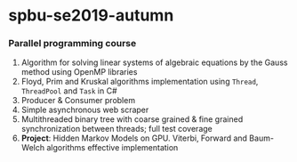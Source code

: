 # spbu-se2019-autumn

### Parallel programming course

1. Algorithm for solving linear systems of algebraic equations by the Gauss method using OpenMP libraries
2. Floyd, Prim and Kruskal algorithms implementation using `Thread`, `ThreadPool` and `Task` in C#
3. Producer & Consumer problem
4. Simple asynchronous web scraper
5. Multithreaded binary tree with coarse grained & fine grained synchronization between threads; full test coverage
6. **Project**: Hidden Markov Models on GPU. Viterbi, Forward and Baum-Welch algorithms effective implementation
